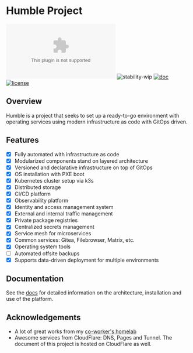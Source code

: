 # Humble Project


[![chat](https://img.shields.io/matrix/home:dendrite.maibaloc.com?style=flat-square&logo=matrix&logoColor=white&label=chat)](https://matrix.to/#/#home:dendrite.maibaloc.com)
![stability-wip](https://img.shields.io/badge/stability-work_in_progress-lightgrey.svg?style=flat-square)
[![doc](https://img.shields.io/website?label=doc&logo=gitbook&logoColor=white&style=flat-square&url=https%3A%2F%2Fhumble.maibaloc.com)](https://humble.maibaloc.com)
[![license](https://img.shields.io/github/license/locmai/humble?style=flat-square&logo=gnu&logoColor=white)](https://www.gnu.org/licenses/gpl-3.0.html)

## Overview

Humble is a project that seeks to set up a ready-to-go environment with operating services using modern infrastructure as code with GitOps driven.

## Features

- [x] Fully automated with infrastructure as code
- [x] Modularized components stand on layered architecture
- [x] Versioned and declarative infrastructure on top of GitOps
- [x] OS installation with PXE boot
- [x] Kubernetes cluster setup via k3s
- [x] Distributed storage
- [x] CI/CD platform
- [x] Observability platform
- [x] Identity and access management system
- [x] External and internal traffic management
- [x] Private package registries
- [x] Centralized secrets management
- [x] Service mesh for microservices
- [x] Common services: Gitea, Filebrowser, Matrix, etc.
- [x] Operating system tools
- [ ] Automated offsite backups
- [x] Supports data-driven deployment for multiple environments

## Documentation

See the [docs](https://humble.maibaloc.com) for detailed information on the architecture, installation and use of the platform.

## Acknowledgements

- A lot of great works from my [co-worker's homelab](https://github.com/khuedoan/homelab)
- Awesome services from CloudFlare: DNS, Pages and Tunnel. The document of this project is hosted on CloudFlare as well.
